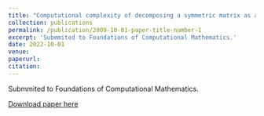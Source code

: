 ```yaml
---
title: "Computational complexity of decomposing a symmetric matrix as a sum of positive semidefinite and diagonal matrices"
collection: publications
permalink: /publication/2009-10-01-paper-title-number-1
excerpt: 'Submmited to Foundations of Computational Mathematics.'
date: 2022-10-01
venue: 
paperurl: 
citation: 
---
```


Submmited to Foundations of Computational Mathematics.

[Download paper here](http://academicpages.github.io/files/lowrankDiag.pdf)

<!-- Recommended citation: Your Name, You. (2009). "Paper Title Number 1." <i>Journal 1</i>. 1(1). -->
